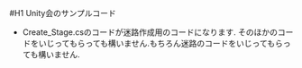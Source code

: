 #H1 Unity会のサンプルコード
 - Create_Stage.csのコードが迷路作成用のコードになります.
 そのほかのコードをいじってもらっても構いません.もちろん迷路のコードをいじってもらっても構いません.
 

